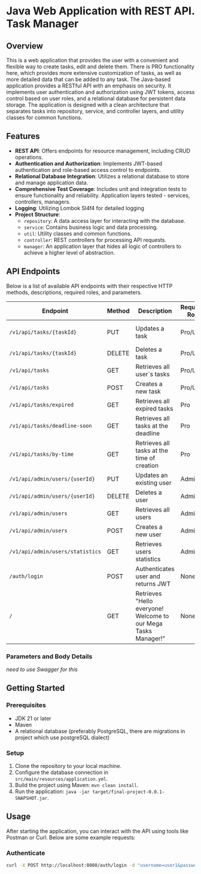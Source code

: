 # Java Web Application with REST API. Task Manager

## Overview
This is a web application that provides the user with a convenient and flexible way to create tasks, edit and delete them. There is PRO functionality here, which provides more extensive customization of tasks, as well as more detailed data that can be added to any task. The Java-based application provides a RESTful API with an emphasis on security. It implements user authentication and authorization using JWT tokens, access control based on user roles, and a relational database for persistent data storage. The application is designed with a clean architecture that separates tasks into repository, service, and controller layers, and utility classes for common functions.

## Features
- **REST API**: Offers endpoints for resource management, including CRUD operations.
- **Authentication and Authorization**: Implements JWT-based authentication and role-based access control to endpoints.
- **Relational Database Integration**: Utilizes a relational database to store and manage application data.
- **Comprehensive Test Coverage**: Includes unit and integration tests to ensure functionality and reliability. Application layers tested - services, controllers, managers.
- **Logging**: Utilizing Lombok Sl4f4 for detailed logging
- **Project Structure**:
  - `repository`: A data access layer for interacting with the database.
  - `service`: Contains business logic and data processing.
  - `util`: Utility classes and common functions.
  - `controller`: REST controllers for processing API requests.
  - `manager`: An application layer that hides all logic of controllers to achieve a higher level of abstraction.

## API Endpoints

Below is a list of available API endpoints with their respective HTTP methods, descriptions, required roles, and parameters.

| Endpoint                        | Method  | Description                                                     | Required Role | Parameters/Body                                         |
|---------------------------------|---------|-----------------------------------------------------------------|---------------|---------------------------------------------------------|
| `/v1/api/tasks/{taskId}`        | PUT     | Updates a task                                                  | Pro/User      | TaskStatusUpdateDto JSON object, `id`: Task/ProTask ID  |
| `/v1/api/tasks/{taskId}`        | DELETE  | Deletes a task                                                  | Pro/User      | `id`: Task/ProTask ID                                   |
| `/v1/api/tasks`                 | GET     | Retrieves all user`s tasks                                      | Pro/User      | None                                                    |
| `/v1/api/tasks`                 | POST    | Creates a new task                                              | Pro/User      | Object taskDto JSON object                              |
| `/v1/api/tasks/expired`         | GET     | Retrieves all expired tasks                                     | Pro           | None                                                    |
| `/v1/api/tasks/deadline-soon`   | GET     | Retrieves all tasks at the deadline                             | Pro           | None                                                    |
| `/v1/api/tasks/by-time`         | GET     | Retrieves all tasks at the time of creation                     | Pro           | None                                                    |
| `/v1/api/admin/users/{userId}`  | PUT     | Updates an existing user                                        | Admin         | User JSON object, `id`: User ID                         |
| `/v1/api/admin/users/{userId}`  | DELETE  | Deletes a user                                                  | Admin         | `id`: User ID                                           |
| `/v1/api/admin/users`           | GET     | Retrieves all users                                             | Admin         | None                                                    |
| `/v1/api/admin/users`           | POST    | Creates a new user                                              | Admin         | User JSON object                                        |
| `/v1/api/admin/users/statistics`| GET     | Retrieves users statistics                                      | Admin         | None                                                    |
| `/auth/login`                   | POST    | Authenticates user and returns JWT                              | None          | JwtRequest JSON object                                  |
| `/`                             | GET     | Retrieves "Hello everyone! Welcome to our Mega Tasks Manager!"  | None          | None                                                    |


### Parameters and Body Details
*need to use Swagger for this*

## Getting Started

### Prerequisites
- JDK 21 or later
- Maven
- A relational database (preferably PostgreSQL, there are migrations in project which use postgreSQL dialect)

### Setup
1. Clone the repository to your local machine.
2. Configure the database connection in `src/main/resources/application.yml`.
3. Build the project using Maven: `mvn clean install`.
4. Run the application: `java -jar target/final-project-0.0.1-SNAPSHOT.jar`.

## Usage
After starting the application, you can interact with the API using tools like Postman or Curl. Below are some example requests:

### Authenticate
```bash
curl -X POST http://localhost:8080/auth/login -d "username=user1&password=password"
